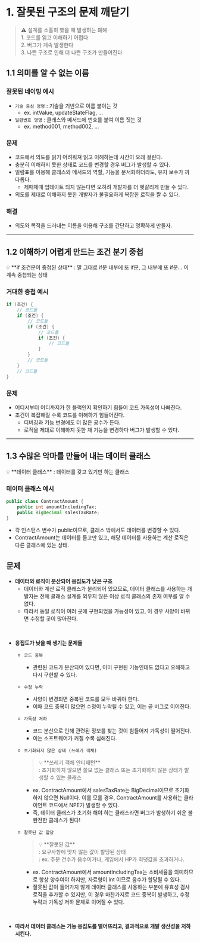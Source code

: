 # 1. 잘못된 구조의 문제 깨닫기
> <aside>
> ⚠️ 설계를 소홀히 했을 때 발생하는 폐해 <br>
> 1. 코드를 읽고 이해하기 어렵다 <br>
> 2. 버그가 계속 발생한다 <br>
> 3. 나쁜 구조로 인해 더 나쁜 구조가 만들어진다
</aside>

## 1.1 의미를 알 수 없는 이름

### 잘못된 네이밍 예시

- `기술 중심 명명` : 기술을 기반으로 이름 붙이는 것
    - ex. intValue, updateStateFlag, …
- `일련번호 명명` : 클래스와 메서드에 번호를 붙여 이름 짓는 것
    - ex. method001, method002, …

### 문제

- 코드에서 의도를 읽기 어려워져 읽고 이해하는데 시간이 오래 걸린다.
- 충분히 이해하지 못한 상태로 코드를 변경할 경우 버그가 발생할 수 있다.
- 일람표를 이용해 클래스와 메서드의 역할, 기능을 문서화하더라도, 유지 보수가 까다롭다.
    - 제때제때 업데이트 되지 않는다면 오히려 개발자를 더 헷갈리게 만들 수 있다.
- 의도를 제대로 이해하지 못한 개발자가 불필요하게 복잡한 로직을 짤 수 있다.

### 해결

- 의도와 목적을 드러내는 이름을 이용해 구조를 간단하고 명확하게 만들자.

---

## 1.2 이해하기 어렵게 만드는 조건 분기 중첩

<aside>
💡 **if 조건문이 중첩된 상태** : 말 그대로 if문 내부에 또 if문, 그 내부에 또 if문… 이 계속 중첩되는 상태

</aside>

### 거대한 중첩 예시

```java
if (조건) {
	// 코드들
	if (조건) {
		// 코드들 
		if (조건) {
			// 코드들
			if (조건) {
				// 코드들
			}
		}
		// 코드들
	}
	// 코드들
}
```

### 문제

- 어디서부터 어디까지가 한 블럭인지 확인하기 힘들어 코드 가독성이 나빠진다.
- 조건이 복잡해질 수록 코드를 이해하기 힘들어진다.
    - 디버깅과 기능 변경에도 더 많은 공수가 든다.
    - 로직을 제대로 이해하지 못한 채 기능을 변경하다 버그가 발생할 수 있다.

---

## 1.3 수많은 악마를 만들어 내는 데이터 클래스

<aside>
💡 **데이터 클래스** : 데이터를 갖고 있기만 하는 클래스

</aside>

### 데이터 클래스 예시

```java
public class ContractAmount {
	public int amountIncludingTax;
	public BigDecimal salesTaxRate;
}
```

- 각 인스턴스 변수가 public이므로, 클래스 밖에서도 데이터를 변경할 수 있다.
- ContractAmount는 데이터를 들고만 있고, 해당 데이터를 사용하는 계산 로직은 다른 클래스에 있는 상태.

## 문제

- **데이터와 로직이 분산되어 응집도가 낮은 구조**
    - 데이터와 계산 로직 클래스가 분리되어 있으므로, 데이터 클래스를 사용하는 개발자는 전체 클래스 설계를 외우지 않은 이상 로직 클래스의 존재 여부를 알 수 없다.
    - 따라서 동일 로직이 여러 곳에 구현되었을 가능성이 있고, 이 경우 사양이 바뀌면 수정할 곳이 많아진다.

<br>

- **응집도가 낮을 때 생기는 문제들**
    - `코드 중복`
        - 관련된 코드가 분산되어 있다면, 이미 구현된 기능인데도 없다고 오해하고 다시 구현할 수 있다.
    - `수정 누락`
        - 사양이 변경되면 중복된 코드를 모두 바꿔야 한다.
        - 이때 코드 중복이 많으면 수정이 누락될 수 있고, 이는 곧 버그로 이어진다.
    - `가독성 저하`
        - 코드 분산으로 인해 관련된 정보를 찾는 것이 힘들어져 가독성이 떨어진다.
        - 이는 소프트웨어가 커질 수록 심해진다.
    - `초기화되지 않은 상태 (쓰레기 객체)`

        > <aside>
        > 💡 **쓰레기 객체 안티패턴** <br>
        > : 초기화하지 않으면 쓸모 없는 클래스 또는 초기화하지 않은 상태가 발생할 수 있는 클래스
        > </aside>

        - ex. ContractAmount에서 salesTaxRate는 BigDecimal이므로 초기화하지 않으면 Null이다. 이를 모를 경우, ContractAmount를 사용하는 클라이언트 코드에서 NPE가 발생할 수 있다.
        - 즉, 데이터 클래스가 초기화 해야 하는 클래스라면 버그가 발생하기 쉬운 불완전한 클래스가 된다!
    - `잘못된 값 할당`

        > <aside>
        > 💡 **잘못된 값** <br>
        > : 요구사항에 맞지 않는 값이 할당된 상태 <br>
        > : ex. 주문 건수가 음수이거나, 게임에서 HP가 최댓값을 초과하거나. 
        > </aside>

        - ex. ContractAmount에서 amountIncludingTax는 소비세율을 의미하므로 항상 양수여야 하지만, 자료형이 int 이므로 음수가 할당될 수 있다.
        - 잘못된 값이 들어가지 않게 데이터 클래스를 사용하는 부분에 유효성 검사 로직을 추가할 수 있지만, 이 경우 마찬가지로 코드 중복이 발생하고, 수정 누락과 가독성 저하 문제로 이어질 수 있다.

<br>

- **따라서 데이터 클래스는 기능 응집도를 떨어뜨리고, 결과적으로 개발 생산성을 저하시킨다.**
